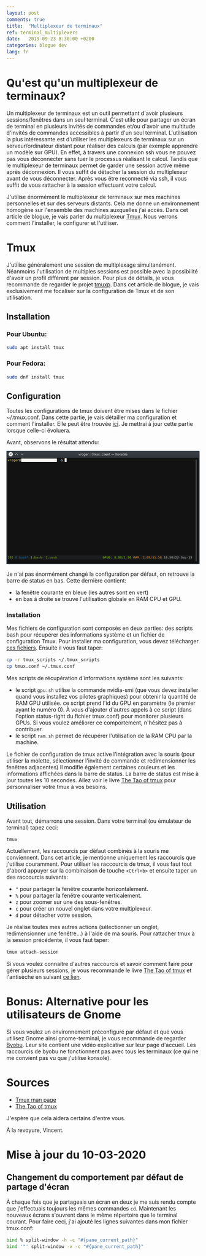 ```yaml
---
layout: post
comments: true
title:  "Multiplexeur de terminaux"
ref: terminal_multiplexers
date:   2019-09-23 8:30:00 +0200
categories: blogue dev
lang: fr
---
```


# Qu'est qu'un multiplexeur de terminaux?

Un multiplexeur de terminaux est un outil permettant d'avoir plusieurs sessions/fenêtres dans un seul terminal.
C'est utile pour partager un écran de terminal en plusieurs invités de commandes et/ou d'avoir une multitude d'invités de commandes accessibles à partir d'un seul terminal.
L'utilisation la plus intéressante est d'utiliser les multiplexeurs de terminaux sur un serveur/ordinateur distant pour réaliser des calculs (par exemple apprendre un modèle sur GPU).
En effet, à travers une connexion ssh vous ne pouvez pas vous déconnecter sans tuer le processus réalisant le calcul.
Tandis que le multiplexeur de terminaux permet de garder une session active même après déconnexion.
Il vous suffit de détacher la session du multiplexeur avant de vous déconnecter.
Après vous être reconnecté via ssh, il vous suffit de vous rattacher à la session effectuant votre calcul.

J'utilise énormément le multiplexeur de terminaux sur mes machines personnelles et sur des serveurs distants.
Cela me donne un environnement homogène sur l'ensemble des machines auxquelles j'ai accès.
Dans cet article de blogue, je vais parler du multiplexeur [Tmux](https://github.com/tmux/tmux/wiki).
Nous verrons comment l'installer, le configurer et l'utiliser.


# Tmux

J'utilise généralement une session de multiplexage simultanément.
Néanmoins l'utilisation de multiples sessions est possible avec la possibilité d'avoir un profil différent par session.
Pour plus de détails, je vous recommande de regarder le projet [tmuxp](https://tmuxp.readthedocs.io/en/latest/).
Dans cet article de blogue, je vais exclusivement me focaliser sur la configuration de Tmux et de son utilisation.

## Installation
### Pour Ubuntu:

```bash
sudo apt install tmux
```

### Pour Fedora:
```bash
sudo dnf install tmux
```

## Configuration
Toutes les configurations de tmux doivent être mises dans le fichier ~/.tmux.conf.
Dans cette partie, je vais détailler ma configuration et comment l'installer.
Elle peut être trouvée [ici](https://github.com/vroger11/vroger11-configs/tree/master/tmux).
Je mettrai à jour cette partie lorsque celle-ci évoluera.

Avant, observons le résultat attendu:

![alt text](/assets/images/tmux-example.png)

Je n'ai pas énormément changé la configuration par défaut, on retrouve la barre de status en bas.
Cette dernière contient:
* la fenêtre courante en bleue (les autres sont en vert)
* en bas à droite se trouve l'utilisation globale en RAM CPU et GPU.

### Installation
Mes fichiers de configuration sont composés en deux parties: des scripts bash pour récupérer des informations système et un fichier de configuration Tmux.
Pour installer ma configuration, vous devez télécharger [ces fichiers](https://github.com/vroger11/vroger11-configs/tree/master/tmux).
Ensuite il vous faut taper:

```bash
cp -r tmux_scripts ~/.tmux_scripts
cp tmux.conf ~/.tmux.conf
```

Mes scripts de récupération d'informations système sont les suivants:
* le script `gpu.sh` utilise la commande nvidia-smi (que vous devez installer quand vous installez vos pilotes graphiques) pour obtenir la quantité de RAM GPU utilisée.
  ce script prend l'id du GPU en paramètre (le premier ayant le numéro 0).
  À vous d'ajouter d'autres appels à ce script (dans l'option status-right du fichier tmux.conf) pour monitorer plusieurs GPUs.
  Si vous voulez améliorer ce comportement, n'hésitez pas à contribuer.
* le script `ram.sh` permet de récupérer l'utilisation de la RAM CPU par la machine.

Le fichier de configuration de tmux active l'intégration avec la souris (pour utiliser la molette, sélectionner l'invité de commande et redimensionner les fenêtres adjacentes)
Il modifie également certaines couleurs et les informations affichées dans la barre de status.
La barre de status est mise à jour toutes les 10 secondes.
Allez voir le livre [The Tao of tmux](https://leanpub.com/the-tao-of-tmux/read#status-bar) pour personnaliser votre tmux à vos besoins.

## Utilisation

Avant tout, démarrons une session.
Dans votre terminal (ou émulateur de terminal) tapez ceci:
```bashs
tmux
```

Actuellement, les raccourcis par défaut combinés à la souris me conviennent.
Dans cet article, je mentionne uniquement les raccourcis que j'utilise couramment.
Pour utiliser les raccourcis de tmux, il vous faut tout d'abord appuyer sur la combinaison de touche `<Ctrl+b>` et ensuite taper un des raccourcis suivants:
* `"` pour partager la fenêtre courante horizontalement.
* `%` pour partager la fenêtre courante verticalement.
* `z` pour zoomer sur une des sous-fenêtres.
* `c` pour créer un nouvel onglet dans votre multiplexeur.
* `d` pour détacher votre session.

Je réalise toutes mes autres actions (sélectionner un onglet, redimensionner une fenêtre...) à l'aide de ma souris.
Pour rattacher tmux à la session précédente, il vous faut taper:
```bash
tmux attach-session
```

Si vous voulez connaitre d'autres raccourcis et savoir comment faire pour gérer plusieurs sessions, je vous recommande le livre [The Tao of tmux](https://leanpub.com/the-tao-of-tmux) et l'antisèche en suivant [ce lien](https://tmuxcheatsheet.com).

# Bonus: Alternative pour les utilisateurs de Gnome

Si vous voulez un environnement préconfiguré par défaut et que vous utilisez Gnome ainsi gnome-terminal, je vous recommande de regarder [Byobu](https://www.byobu.org/).
Leur site contient une vidéo explicative sur leur page d'accueil.
Les raccourcis de byobu ne fonctionnent pas avec tous les terminaux (ce qui ne me convient pas vu que j'utilise konsole).

# Sources

* [Tmux man page](https://man.openbsd.org/OpenBSD-current/man1/tmux.1)
* [The Tao of tmux](https://leanpub.com/the-tao-of-tmux)

J'espère que cela aidera certains d'entre vous.

À la revoyure, Vincent.

# Mise à jour du 10-03-2020

## Changement du comportement par défaut de partage d'écran

À chaque fois que je partageais un écran en deux je me suis rendu compte que j'effectuais toujours les mêmes commandes `cd`.
Maintenant les nouveaux écrans s'ouvrent dans le même répertoire que le terminal courant.
Pour faire ceci, j'ai ajouté les lignes suivantes dans mon fichier tmux.conf:

```bash
bind % split-window -h -c "#{pane_current_path}"
bind '"' split-window -v -c "#{pane_current_path}"
```
